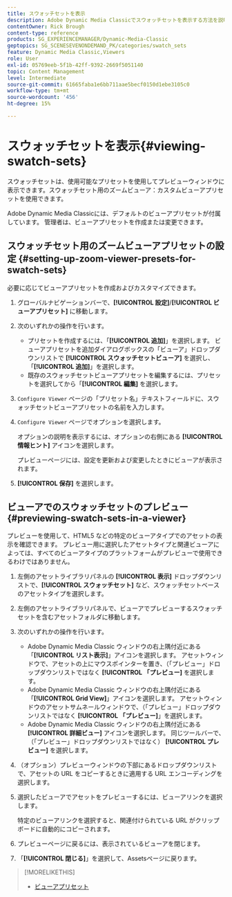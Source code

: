 ```yaml
---
title: スウォッチセットを表示
description: Adobe Dynamic Media Classicでスウォッチセットを表示する方法を説明します。
contentOwner: Rick Brough
content-type: reference
products: SG_EXPERIENCEMANAGER/Dynamic-Media-Classic
geptopics: SG_SCENESEVENONDEMAND_PK/categories/swatch_sets
feature: Dynamic Media Classic,Viewers
role: User
exl-id: 05769eeb-5f1b-42ff-9392-2669f5051140
topic: Content Management
level: Intermediate
source-git-commit: 61665faba1e6bb711aae5becf0150d1ebe3105c0
workflow-type: tm+mt
source-wordcount: '456'
ht-degree: 15%

---
```


# スウォッチセットを表示{#viewing-swatch-sets}

スウォッチセットは、使用可能なプリセットを使用してプレビューウィンドウに表示できます。スウォッチセット用のズームビューア：カスタムビューアプリセットを使用できます。

Adobe Dynamic Media Classicには、デフォルトのビューアプリセットが付属しています。 管理者は、ビューアプリセットを作成または変更できます。

## スウォッチセット用のズームビューアプリセットの設定 {#setting-up-zoom-viewer-presets-for-swatch-sets}

必要に応じてビューアプリセットを作成およびカスタマイズできます。

1. グローバルナビゲーションバーで、**[!UICONTROL 設定]**/**[!UICONTROL ビューアプリセット]** に移動します。
1. 次のいずれかの操作を行います。

   * プリセットを作成するには、「**[!UICONTROL 追加]**」を選択します。 ビューアプリセットを追加ダイアログボックスの「ビューア」ドロップダウンリストで **[!UICONTROL スウォッチセットビューア]** を選択し、「**[!UICONTROL 追加]**」を選択します。
   * 既存のスウォッチセットビューアプリセットを編集するには、プリセットを選択してから「**[!UICONTROL 編集]** を選択します。

1. `Configure Viewer` ページの「プリセット名」テキストフィールドに、スウォッチセットビューアプリセットの名前を入力します。
1. `Configure Viewer` ページでオプションを選択します。

   オプションの説明を表示するには、オプションの右側にある **[!UICONTROL 情報ヒント]** アイコンを選択します。

   プレビューページには、設定を更新および変更したときにビューアが表示されます。

1. **[!UICONTROL 保存]** を選択します。

## ビューアでのスウォッチセットのプレビュー {#previewing-swatch-sets-in-a-viewer}

プレビューを使用して、HTML5 などの特定のビューアタイプでのアセットの表示を確認できます。 プレビュー用に選択したアセットタイプと関連ビューアによっては、すべてのビューアタイプのプラットフォームがプレビューで使用できるわけではありません。

1. 左側のアセットライブラリパネルの **[!UICONTROL 表示]** ドロップダウンリストで、**[!UICONTROL スウォッチセット]** など、スウォッチセットベースのアセットタイプを選択します。
1. 左側のアセットライブラリパネルで、ビューアでプレビューするスウォッチセットを含むアセットフォルダに移動します。
1. 次のいずれかの操作を行います。

   * Adobe Dynamic Media Classic ウィンドウの右上隅付近にある「**[!UICONTROL リスト表示]**」アイコンを選択します。 アセットウィンドウで、アセットの上にマウスポインターを置き、（「プレビュー」ドロップダウンリストではなく **[!UICONTROL 「プレビュー]** を選択します。
   * Adobe Dynamic Media Classic ウィンドウの右上隅付近にある「**[!UICONTROL Grid View]**」アイコンを選択します。 アセットウィンドウのアセットサムネールウィンドウで、（「プレビュー」ドロップダウンリストではなく **[!UICONTROL 「プレビュー]**」を選択します。
   * Adobe Dynamic Media Classic ウィンドウの右上隅付近にある **[!UICONTROL 詳細ビュー]** アイコンを選択します。 同じツールバーで、（「プレビュー」ドロップダウンリストではなく） **[!UICONTROL プレビュー]** を選択します。

1. （オプション）プレビューウィンドウの下部にあるドロップダウンリストで、アセットの URL をコピーするときに適用する URL エンコーディングを選択します。
1. 選択したビューアでアセットをプレビューするには、ビューアリンクを選択します。

   特定のビューアリンクを選択すると、関連付けられている URL がクリップボードに自動的にコピーされます。

1. プレビューページに戻るには、表示されているビューアを閉じます。
1. 「**[!UICONTROL 閉じる]**」を選択して、Assetsページに戻ります。

>[!MORELIKETHIS]
>
>* [ビューアプリセット](application-setup.md#viewer_presets)
